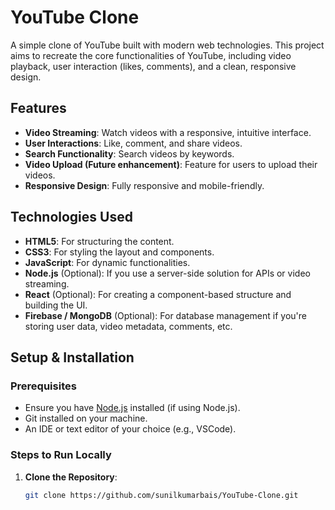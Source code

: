 # YouTube Clone

A simple clone of YouTube built with modern web technologies. This project aims to recreate the core functionalities of YouTube, including video playback, user interaction (likes, comments), and a clean, responsive design.

## Features

- **Video Streaming**: Watch videos with a responsive, intuitive interface.
- **User Interactions**: Like, comment, and share videos.
- **Search Functionality**: Search videos by keywords.
- **Video Upload (Future enhancement)**: Feature for users to upload their videos.
- **Responsive Design**: Fully responsive and mobile-friendly.

## Technologies Used

- **HTML5**: For structuring the content.
- **CSS3**: For styling the layout and components.
- **JavaScript**: For dynamic functionalities.
- **Node.js** (Optional): If you use a server-side solution for APIs or video streaming.
- **React** (Optional): For creating a component-based structure and building the UI.
- **Firebase / MongoDB** (Optional): For database management if you're storing user data, video metadata, comments, etc.

## Setup & Installation

### Prerequisites

- Ensure you have [Node.js](https://nodejs.org/) installed (if using Node.js).
- Git installed on your machine.
- An IDE or text editor of your choice (e.g., VSCode).

### Steps to Run Locally

1. **Clone the Repository**:
   ```bash
   git clone https://github.com/sunilkumarbais/YouTube-Clone.git
